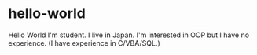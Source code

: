 # hello-world
Hello World
I'm student. I live in Japan.
I'm interested in OOP but I have no experience. (I have experience in C/VBA/SQL.)
